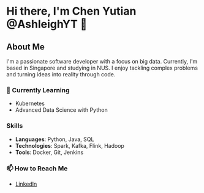 # Hi there, I'm Chen Yutian @AshleighYT 👋

## About Me

I'm a passionate software developer with a focus on big data. Currently, I'm based in Singapore and studying in NUS. I enjoy tackling complex problems and turning ideas into reality through code.

### 🌱 Currently Learning
- Kubernetes
- Advanced Data Science with Python

### Skills
- **Languages**: Python, Java, SQL
- **Technologies**: Spark, Kafka, Flink, Hadoop
- **Tools**: Docker, Git, Jenkins

### 📫 How to Reach Me
- [LinkedIn](https://www.linkedin.com/in/yutian-chen-ashley)
